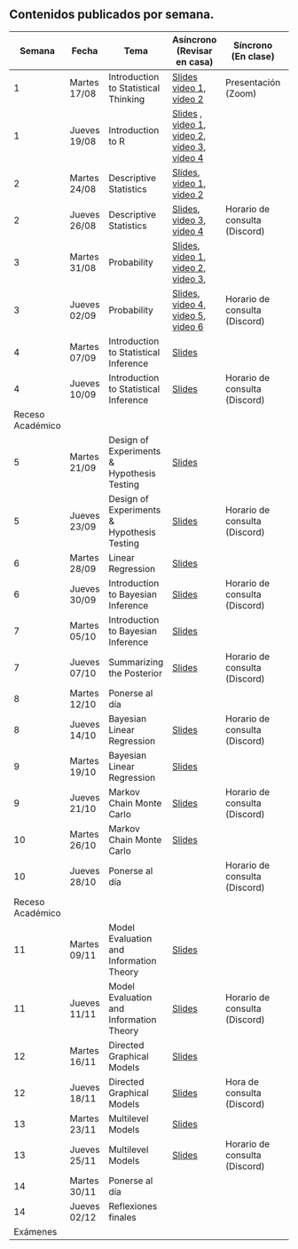 ## Contenidos publicados por semana.

| Semana | Fecha | Tema | Asíncrono (Revisar en casa) | Síncrono (En clase) | Evaluacion |
|---|---|---|---|---|---|
| 1 | Martes 17/08 | Introduction to Statistical Thinking | [Slides](https://github.com/dccuchile/CC6104/raw/master/slides/1_1_ST-intro.pdf) [video 1](https://youtu.be/X4SqJu6lExM), [video 2](https://youtu.be/YbiQU5TTBX4) | Presentación (Zoom) |  |
| 1 | Jueves 19/08 | Introduction to R | [Slides](https://github.com/dccuchile/CC6104/raw/master/slides/1_2_ST-R.pdf) , [video 1](https://youtu.be/MbeLD3hWWVo), [video 2](https://youtu.be/9W_eWCy86F4),  [video 3](https://youtu.be/QvFXSw2-1r4), [video 4](https://youtu.be/y4JY7klrbfQ) |  |  |
| 2 | Martes 24/08 | Descriptive Statistics | [Slides](https://github.com/dccuchile/CC6104/raw/master/slides/1_3_ST-explore.pdf), [video 1](https://youtu.be/kWNskZ8_98o), [video 2](https://youtu.be/_FJ8x9M4b1w) |  |  |
| 2 | Jueves 26/08 | Descriptive Statistics | [Slides](https://github.com/dccuchile/CC6104/raw/master/slides/1_3_ST-explore.pdf), [video 3](https://youtu.be/m7VBNZ2mYWI), [video 4](https://youtu.be/ylGMJ_aSQk0) | Horario de consulta (Discord) |  |
| 3 | Martes 31/08 | Probability | [Slides](https://github.com/dccuchile/CC6104/raw/master/slides/1_4_ST-prob.pdf), [video 1](https://youtu.be/R9AVYV73m1M), [video 2](https://youtu.be/zubh1jbRiKE),  [video 3](https://youtu.be/uiwToagp0z4), |  | Tarea 1 |
| 3 | Jueves 02/09 | Probability | [Slides](https://github.com/dccuchile/CC6104/raw/master/slides/1_4_ST-prob.pdf), [video 4](https://youtu.be/RlhN3t_VIyw), [video 5](https://youtu.be/4kV1dBaeWVc), [video 6]( https://youtu.be/MGyXc70JdSk) | Horario de consulta (Discord) |  |
| 4 | Martes 07/09 | Introduction to Statistical Inference | [Slides](https://github.com/dccuchile/CC6104/raw/master/slides/2_1_ST-inference.pdf) |  |  |
| 4 | Jueves 10/09 | Introduction to Statistical Inference | [Slides](https://github.com/dccuchile/CC6104/raw/master/slides/2_1_ST-inference.pdf) | Horario de consulta (Discord) |  |
| Receso Académico |  |  |  |  |  |
| 5 | Martes 21/09 | Design of Experiments & Hypothesis Testing | [Slides](https://github.com/dccuchile/CC6104/raw/master/slides/2_2_ST-hypothesis.pdf) |  | Tarea 2 |
| 5 | Jueves 23/09 | Design of Experiments & Hypothesis Testing | [Slides](https://github.com/dccuchile/CC6104/raw/master/slides/2_2_ST-hypothesis.pdf) | Horario de consulta (Discord) |  |
| 6 | Martes 28/09 | Linear Regression | [Slides](https://github.com/dccuchile/CC6104/raw/master/slides/2_3_ST-regression.pdf) |  |  |
| 6 | Jueves 30/09 | Introduction to Bayesian Inference | [Slides](https://github.com/dccuchile/CC6104/raw/master/slides/3_1_ST-bayesian.pdf) | Horario de consulta (Discord) |  |
| 7 | Martes 05/10 | Introduction to Bayesian Inference | [Slides](https://github.com/dccuchile/CC6104/raw/master/slides/3_1_ST-bayesian.pdff) |  | Tarea 3 |
| 7 | Jueves 07/10 | Summarizing the Posterior | [Slides](https://github.com/dccuchile/CC6104/raw/master/slides/3_2_ST-posterior.pdf) | Horario de consulta (Discord) |  |
| 8 | Martes 12/10 | Ponerse al día |  |  |  |
| 8 | Jueves 14/10 | Bayesian Linear Regression | [Slides](https://github.com/dccuchile/CC6104/raw/master/slides/3_3_ST-bayes_lin.pdf) | Horario de consulta (Discord) |  |
| 9 | Martes 19/10 | Bayesian Linear Regression | [Slides](https://github.com/dccuchile/CC6104/raw/master/slides/3_3_ST-bayes_lin.pdf) |  | Tarea 4 |
| 9 | Jueves 21/10 | Markov Chain Monte Carlo | [Slides](https://github.com/dccuchile/CC6104/raw/master/slides/3_4_ST-MCMC.pdf) | Horario de consulta (Discord) |  |
| 10 | Martes 26/10 | Markov Chain Monte Carlo | [Slides](https://github.com/dccuchile/CC6104/raw/master/slides/3_4_ST-MCMC.pdf) |  |  |
| 10 | Jueves 28/10 | Ponerse al día |  | Horario de consulta (Discord) |  |
| Receso Académico |  |  |  |  |  |
| 11 | Martes 09/11 | Model Evaluation and Information Theory | [Slides](https://github.com/dccuchile/CC6104/raw/master/slides/4_1_ST-eval.pdf) |  | Tarea 5 |
| 11 | Jueves 11/11 | Model Evaluation and Information Theory | [Slides](https://github.com/dccuchile/CC6104/raw/master/slides/4_1_ST-eval.pdf) | Horario de consulta (Discord) |  |
| 12 | Martes 16/11 | Directed Graphical Models | [Slides](https://github.com/dccuchile/CC6104/raw/master/slides/4_2_ST-dag.pdf) |  |  |
| 12 | Jueves 18/11 | Directed Graphical Models | [Slides](https://github.com/dccuchile/CC6104/raw/master/slides/4_2_ST-dag.pdf) | Hora de consulta (Discord) |  |
| 13 | Martes 23/11 | Multilevel Models | [Slides](https://github.com/dccuchile/CC6104/raw/master/slides/4_3_ST-multi.pdf) |  |  |
| 13 | Jueves 25/11 | Multilevel Models | [Slides](https://github.com/dccuchile/CC6104/raw/master/slides/4_3_ST-multi.pdf) | Horario de consulta (Discord) |  |
| 14 | Martes 30/11 | Ponerse al día |  |  |  |
| 14 | Jueves 02/12 | Reflexiones finales |  |  |  |
| Exámenes |  |  |  |  |  |

